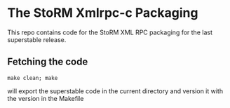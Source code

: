 # The StoRM Xmlrpc-c Packaging

This repo contains code for the StoRM XML RPC packaging for the last
superstable release.

## Fetching the code

```
make clean; make 
```

will export the superstable code in the current directory and version it with
the version in the Makefile
